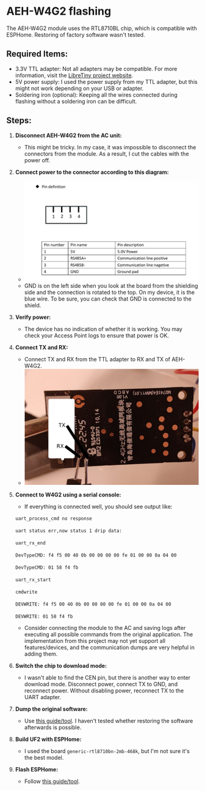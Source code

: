 # AEH-W4G2 flashing

The AEH-W4G2 module uses the RTL8710BL chip, which is compatible with ESPHome.
Restoring of factory software wasn't tested.

## Required Items:
- 3.3V TTL adapter: Not all adapters may be compatible. For more information, visit the [LibreTiny project website](https://docs.libretiny.eu/docs/platform/realtek-ambz/#flashing).
- 5V power supply: I used the power supply from my TTL adapter, but this might not work depending on your USB or adapter.
- Soldering iron (optional): Keeping all the wires connected during flashing without a soldering iron can be difficult.

## Steps:

1. **Disconnect AEH-W4G2 from the AC unit:**
   - This might be tricky. In my case, it was impossible to disconnect the connectors from the module. As a result, I cut the cables with the power off.

2. **Connect power to the connector according to this diagram:**
   - ![PIN connection from FCC doc](image.png)
   - GND is on the left side when you look at the board from the shielding side and the connection is rotated to the top. On my device, it is the blue wire. To be sure, you can check that GND is connected to the shield.

3. **Verify power:**
   - The device has no indication of whether it is working. You may check your Access Point logs to ensure that power is OK.

4. **Connect TX and RX:**
   - Connect TX and RX from the TTL adapter to RX and TX of AEH-W4G2.
   - ![PIN connection TX/RX](tx-rx.jpg)

5. **Connect to W4G2 using a serial console:**
   - If everything is connected well, you should see output like:
   ```
   uart_process_cmd no response

   uart status err,now status 1 drip data:

   uart_rx_end

   DevTypeCMD: f4 f5 00 40 0b 00 00 00 00 fe 01 00 00 0a 04 00

   DevTypeCMD: 01 58 f4 fb 

   uart_rx_start

   cmdwrite

   DEVWRITE: f4 f5 00 40 0b 00 00 00 00 fe 01 00 00 0a 04 00

   DEVWRITE: 01 58 f4 fb 
   ```
   - Consider connecting the module to the AC and saving logs after executing all possible commands from the original application. The implementation from this project may not yet support all features/devices, and the communication dumps are very helpful in adding them.

6. **Switch the chip to download mode:**
   - I wasn't able to find the CEN pin, but there is another way to enter download mode. Disconnect power, connect TX to GND, and reconnect power. Without disabling power, reconnect TX to the UART adapter.

7. **Dump the original software:**
   - Use [this guide/tool](https://docs.libretiny.eu/docs/flashing/tools/ltchiptool/#dumping-firmware). I haven't tested whether restoring the software afterwards is possible.

8. **Build UF2 with ESPHome:**
   - I used the board `generic-rtl8710bn-2mb-468k`, but I'm not sure it's the best model.

9. **Flash ESPHome:**
   - Follow [this guide/tool](https://docs.libretiny.eu/docs/flashing/tools/ltchiptool/#flashing-firmware).
